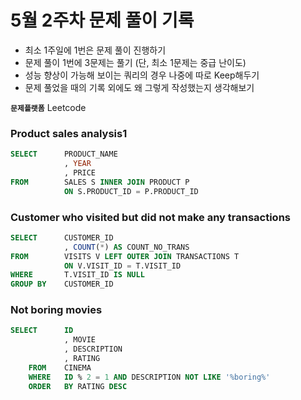 
# 5월 2주차 문제 풀이 기록

- 최소 1주일에 1번은 문제 풀이 진행하기
- 문제 풀이 1번에 3문제는 풀기 (단, 최소 1문제는 중급 난이도)
- 성능 향상이 가능해 보이는 쿼리의 경우 나중에 따로 Keep해두기
- 문제 풀었을 때의 기록 외에도 왜 그렇게 작성했는지 생각해보기

**`문제플랫폼`** Leetcode

### Product sales analysis1

```sql
SELECT      PRODUCT_NAME
            , YEAR
            , PRICE
FROM        SALES S INNER JOIN PRODUCT P 
            ON S.PRODUCT_ID = P.PRODUCT_ID
```

### Customer who visited but did not make any transactions

```sql
SELECT      CUSTOMER_ID
            , COUNT(*) AS COUNT_NO_TRANS
FROM        VISITS V LEFT OUTER JOIN TRANSACTIONS T 
            ON V.VISIT_ID = T.VISIT_ID
WHERE       T.VISIT_ID IS NULL
GROUP BY    CUSTOMER_ID
```

### Not boring movies

```sql
SELECT      ID
            , MOVIE
            , DESCRIPTION
            , RATING
    FROM    CINEMA
    WHERE   ID % 2 = 1 AND DESCRIPTION NOT LIKE '%boring%'
    ORDER   BY RATING DESC
```

